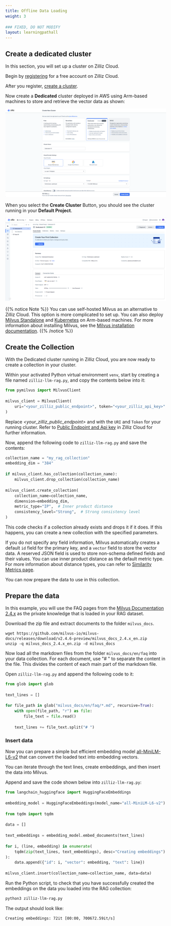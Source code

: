 ```yaml
---
title: Offline Data Loading
weight: 3

### FIXED, DO NOT MODIFY
layout: learningpathall
---
```

## Create a dedicated cluster

In this section, you will set up a cluster on Zilliz Cloud.

Begin by [registering](https://docs.zilliz.com/docs/register-with-zilliz-cloud) for a free account on Zilliz Cloud. 

After you register, [create a cluster](https://docs.zilliz.com/docs/create-cluster). 

Now create a **Dedicated** cluster deployed in AWS using Arm-based machines to store and retrieve the vector data as shown:

![cluster](create_cluster.png)

When you select the **Create Cluster** Button, you should see the cluster running in your **Default Project**.

![running](running_cluster.png)

{{% notice Note %}}
You can use self-hosted Milvus as an alternative to Zilliz Cloud. This option is more complicated to set up. You can also deploy [Milvus Standalone](https://milvus.io/docs/install_standalone-docker-compose.md) and [Kubernetes](https://milvus.io/docs/install_cluster-milvusoperator.md) on Arm-based machines. For more information about installing Milvus, see the [Milvus installation documentation](https://milvus.io/docs/install-overview.md).
{{% /notice  %}}

## Create the Collection

With the Dedicated cluster running in Zilliz Cloud, you are now ready to create a collection in your cluster.

Within your activated Python virtual environment `venv`, start by creating a file named `zilliz-llm-rag.py`, and copy the contents below into it:

```python
from pymilvus import MilvusClient

milvus_client = MilvusClient(
    uri="<your_zilliz_public_endpoint>", token="<your_zilliz_api_key>"
)

```
Replace *<your_zilliz_public_endpoint>* and *<your zilliz_api_key>* with the `URI` and `Token` for your running cluster. Refer to [Public Endpoint and Api key](https://docs.zilliz.com/docs/on-zilliz-cloud-console#free-cluster-details) in Zilliz Cloud for further information.

Now, append the following code to `zilliz-llm-rag.py` and save the contents:

```python
collection_name = "my_rag_collection"
embedding_dim = "384"

if milvus_client.has_collection(collection_name):
    milvus_client.drop_collection(collection_name)

milvus_client.create_collection(
    collection_name=collection_name,
    dimension=embedding_dim,
    metric_type="IP",  # Inner product distance
    consistency_level="Strong",  # Strong consistency level
)
```
This code checks if a collection already exists and drops it if it does. If this happens, you can create a new collection with the specified parameters.

If you do not specify any field information, Milvus automatically creates a default `id` field for the primary key, and a `vector` field to store the vector data. A reserved JSON field is used to store non-schema defined fields and their values.
You can use inner product distance as the default metric type. For more information about distance types, you can refer to [Similarity Metrics page](https://milvus.io/docs/metric.md?tab=floating).

You can now prepare the data to use in this collection.

## Prepare the data

In this example, you will use the FAQ pages from the [Milvus Documentation 2.4.x](https://github.com/milvus-io/milvus-docs/releases/download/v2.4.6-preview/milvus_docs_2.4.x_en.zip) as the private knowledge that is loaded in your RAG dataset.

Download the zip file and extract documents to the folder `milvus_docs`.

```shell
wget https://github.com/milvus-io/milvus-docs/releases/download/v2.4.6-preview/milvus_docs_2.4.x_en.zip
unzip -q milvus_docs_2.4.x_en.zip -d milvus_docs
```

Now load all the markdown files from the folder `milvus_docs/en/faq` into your data collection. For each document, use "# " to separate the content in the file. This divides the content of each main part of the markdown file.

Open `zilliz-llm-rag.py` and append the following code to it:

```python
from glob import glob

text_lines = []

for file_path in glob("milvus_docs/en/faq/*.md", recursive=True):
    with open(file_path, "r") as file:
        file_text = file.read()

    text_lines += file_text.split("# ")
```

### Insert data
Now you can prepare a simple but efficient embedding model [all-MiniLM-L6-v2](https://huggingface.co/sentence-transformers/all-MiniLM-L6-v2) that can convert the loaded text into embedding vectors.

You can iterate through the text lines, create embeddings, and then insert the data into Milvus.

Append and save the code shown below into `zilliz-llm-rag.py`:

```python
from langchain_huggingface import HuggingFaceEmbeddings

embedding_model = HuggingFaceEmbeddings(model_name="all-MiniLM-L6-v2")

from tqdm import tqdm

data = []

text_embeddings = embedding_model.embed_documents(text_lines)

for i, (line, embedding) in enumerate(
    tqdm(zip(text_lines, text_embeddings), desc="Creating embeddings")
):
    data.append({"id": i, "vector": embedding, "text": line})

milvus_client.insert(collection_name=collection_name, data=data)
```
Run the Python script, to check that you have successfully created the embeddings on the data you loaded into the RAG collection:

```bash
python3 zilliz-llm-rag.py
```

The output should look like:
```
Creating embeddings: 72it [00:00, 700672.59it/s]
```

